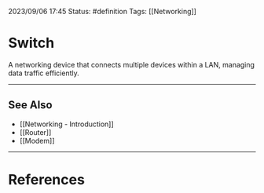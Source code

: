 2023/09/06 17:45
Status: #definition
Tags: [[Networking]]

# Switch

A networking device that connects multiple devices within a LAN, managing data traffic efficiently.

---
## See Also
- [[Networking - Introduction]]
- [[Router]]
- [[Modem]]

---
# References
